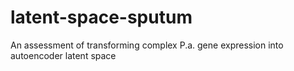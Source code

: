 # latent-space-sputum
An assessment of transforming complex P.a. gene expression into autoencoder latent space
